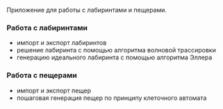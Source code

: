 Приложение для работы с лабиринтами и пещерами.

### Работа с лабиринтами
- импорт и экспорт лабиринтов
- решение лабиринта с помощью алгоритма волновой трассировки
- генерацию идеального лабиринта с помощью алгоритма Эллера

### Работа с пещерами
- импорт и экспорт пещер
- пошаговая генерация пещер по принципу клеточного автомата